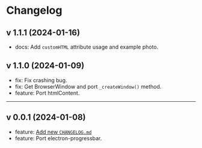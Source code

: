 # Changelog

## v 1.1.1 (2024-01-16)

-   docs: Add `customHTML` attribute usage and example photo.

## v 1.1.0 (2024-01-09)

-   fix: Fix crashing bug.
-   fix: Get BrowserWindow and port `_createWindow()` method.
-   feature: Port htmlContent.

---

## v 0.0.1 (2024-01-08)

-   feature: [Add new `CHANGELOG.md`](/CHANGELOG.md)
-   feature: Port electron-progressbar.
